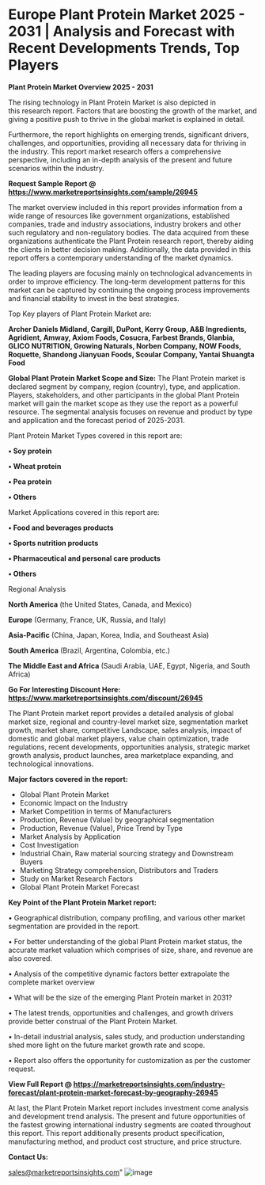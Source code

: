  # Europe Plant Protein Market 2025 - 2031 | Analysis and Forecast with Recent Developments Trends, Top Players

<Strong> Plant Protein Market Overview 2025 - 2031</strong>

The rising technology in Plant Protein Market is also depicted in this research report. Factors that are boosting the growth of the market, and giving a positive push to thrive in the global market is explained in detail.

Furthermore, the report highlights on emerging trends, significant drivers, challenges, and opportunities, providing all necessary data for thriving in the industry. This report market research offers a comprehensive perspective, including an in-depth analysis of the present and future scenarios within the industry.

<strong>Request Sample Report @ <a href=https://www.marketreportsinsights.com/sample/26945>https://www.marketreportsinsights.com/sample/26945</a></strong>

The market overview included in this report provides information from a wide range of resources like government organizations, established companies, trade and industry associations, industry brokers and other such regulatory and non-regulatory bodies. The data acquired from these organizations authenticate the Plant Protein research report, thereby aiding the clients in better decision making. Additionally, the data provided in this report offers a contemporary understanding of the market dynamics.

The leading players are focusing mainly on technological advancements in order to improve efficiency. The long-term development patterns for this market can be captured by continuing the ongoing process improvements and financial stability to invest in the best strategies.

Top Key players of Plant Protein Market are:

<strong>Archer Daniels Midland, Cargill, DuPont, Kerry Group, A&B Ingredients, Agridient, Amway, Axiom Foods, Cosucra, Farbest Brands, Glanbia, GLICO NUTRITION, Growing Naturals, Norben Company, NOW Foods, Roquette, Shandong Jianyuan Foods, Scoular Company, Yantai Shuangta Food</strong>

<strong><b>Global Plant Protein Market Scope and Size:</b></strong>
The Plant Protein market is declared segment by company, region (country), type, and application. Players, stakeholders, and other participants in the global Plant Protein market will gain the market scope as they use the report as a powerful resource. The segmental analysis focuses on revenue and product by type and application and the forecast period of 2025-2031.

Plant Protein Market Types covered in this report are:

<strong>• Soy protein

• Wheat protein

• Pea protein

• Others</strong>

Market Applications covered in this report are:

<strong>• Food and beverages products

• Sports nutrition products

• Pharmaceutical and personal care products

• Others</strong> 

Regional Analysis

<strong>North America</strong> (the United States, Canada, and Mexico)

<strong>Europe</strong> (Germany, France, UK, Russia, and Italy)

<strong>Asia-Pacific</strong> (China, Japan, Korea, India, and Southeast Asia)

<strong>South America</strong> (Brazil, Argentina, Colombia, etc.)

<strong>The Middle East and Africa</strong> (Saudi Arabia, UAE, Egypt, Nigeria, and South Africa)

<strong>Go For Interesting Discount Here: <a href=https://www.marketreportsinsights.com/discount/26945>https://www.marketreportsinsights.com/discount/26945</a></strong>

The Plant Protein market report provides a detailed analysis of global market size, regional and country-level market size, segmentation market growth, market share, competitive Landscape, sales analysis, impact of domestic and global market players, value chain optimization, trade regulations, recent developments, opportunities analysis, strategic market growth analysis, product launches, area marketplace expanding, and technological innovations.

<strong><b>Major factors covered in the report:</b></strong>
<ul>
  <li>Global Plant Protein Market </li>
  <li>Economic Impact on the Industry</li>
  <li>Market Competition in terms of Manufacturers</li>
  <li>Production, Revenue (Value) by geographical segmentation</li>
  <li>Production, Revenue (Value), Price Trend by Type</li>
  <li>Market Analysis by Application</li>
  <li>Cost Investigation</li>
  <li>Industrial Chain, Raw material sourcing strategy and Downstream Buyers</li>
  <li>Marketing Strategy comprehension, Distributors and Traders</li>
  <li>Study on Market Research Factors</li>
  <li>Global Plant Protein Market Forecast</li>
</ul>

<strong><b>Key Point of the Plant Protein Market report:</b></strong>

• Geographical distribution, company profiling, and various other market segmentation are provided in the report.

• For better understanding of the global Plant Protein market status, the accurate market valuation which comprises of size, share, and revenue are also covered.

• Analysis of the competitive dynamic factors better extrapolate the complete market overview

• What will be the size of the emerging Plant Protein market in 2031?

• The latest trends, opportunities and challenges, and growth drivers provide better construal of the Plant Protein Market.

• In-detail industrial analysis, sales study, and production understanding shed more light on the future market growth rate and scope.

• Report also offers the opportunity for customization as per the customer request.

<strong><b>View Full Report @ <a href=https://marketreportsinsights.com/industry-forecast/plant-protein-market-forecast-by-geography-26945>https://marketreportsinsights.com/industry-forecast/plant-protein-market-forecast-by-geography-26945</a></b></strong>


At last, the Plant Protein Market report includes investment come analysis and development trend analysis. The present and future opportunities of the fastest growing international industry segments are coated throughout this report. This report additionally presents product specification, manufacturing method, and product cost structure, and price structure.

<strong>Contact Us:</strong>

sales@marketreportsinsights.com"
![image](https://github.com/user-attachments/assets/0153ed06-fb54-43c8-b679-1eb510118985)
